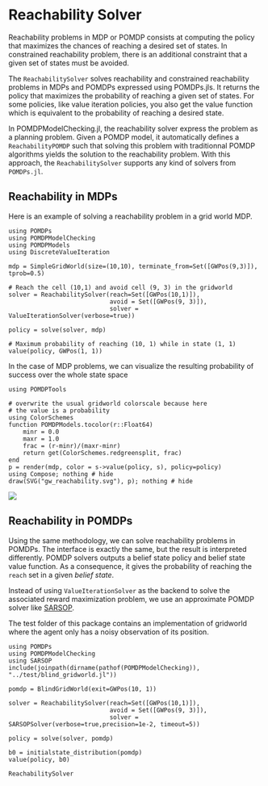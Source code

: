 # Reachability Solver

Reachability problems in MDP or POMDP consists at computing the policy that maximizes the chances of reaching a desired set of states. 
In constrained reachability problem, there is an additional constraint that a given set of states must be avoided. 

The `ReachabilitySolver` solves reachability and constrained reachability problems in MDPs and POMDPs expressed using POMDPs.jls. It returns the policy that maximizes the probability of reaching a given set of states. For some policies, like value iteration policies, you also get the value function which is equivalent to the probability of reaching a desired state.

In POMDPModelChecking.jl, the reachability solver express the problem as a planning problem. Given a POMDP model, it automatically defines a `ReachabilityPOMDP` such that solving this problem with traditionnal POMDP algorithms yields the solution to the reachability problem. With this approach, the `ReachabilitySolver` supports any kind of solvers from `POMDPs.jl`.

## Reachability in MDPs

Here is an example of solving a reachability problem in a grid world MDP. 

```@example reachability
using POMDPs
using POMDPModelChecking
using POMDPModels
using DiscreteValueIteration 

mdp = SimpleGridWorld(size=(10,10), terminate_from=Set([GWPos(9,3)]), tprob=0.5)

# Reach the cell (10,1) and avoid cell (9, 3) in the gridworld
solver = ReachabilitySolver(reach=Set([GWPos(10,1)]),
                            avoid = Set([GWPos(9, 3)]), 
                            solver = ValueIterationSolver(verbose=true))

policy = solve(solver, mdp)

# Maximum probability of reaching (10, 1) while in state (1, 1)
value(policy, GWPos(1, 1))
```

In the case of MDP problems, we can visualize the resulting probability of success over the whole state space

```@example reachability
using POMDPTools

# overwrite the usual gridworld colorscale because here 
# the value is a probability 
using ColorSchemes
function POMDPModels.tocolor(r::Float64)
    minr = 0.0
    maxr = 1.0
    frac = (r-minr)/(maxr-minr)
    return get(ColorSchemes.redgreensplit, frac)
end
p = render(mdp, color = s->value(policy, s), policy=policy)
using Compose; nothing # hide
draw(SVG("gw_reachability.svg"), p); nothing # hide
```

![](gw_reachability.svg)

## Reachability in POMDPs

Using the same methodology, we can solve reachability problems in POMDPs. The interface is exactly the same, but the result is interpreted differently. POMDP solvers outputs a belief state policy and belief state value function. As a consequence, it gives the probability of reaching the `reach` set in a given *belief state*. 

Instead of using `ValueIterationSolver` as the backend to solve the associated reward maximization problem, we use an approximate POMDP solver like [SARSOP](https://github.com/JuliaPOMDP/SARSOP.jl).


The test folder of this package contains an implementation of gridworld
where the agent only has a noisy observation of its position.

```@example pomdpreachability
using POMDPs
using POMDPModelChecking
using SARSOP
include(joinpath(dirname(pathof(POMDPModelChecking)), "../test/blind_gridworld.jl"))

pomdp = BlindGridWorld(exit=GWPos(10, 1))

solver = ReachabilitySolver(reach=Set([GWPos(10,1)]),
                            avoid = Set([GWPos(9, 3)]), 
                            solver = SARSOPSolver(verbose=true,precision=1e-2, timeout=5))

policy = solve(solver, pomdp)

b0 = initialstate_distribution(pomdp)
value(policy, b0)
```

```@docs
ReachabilitySolver
```
